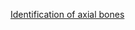 <a href="http://ebootathon.com/labs/beta/pharmacy/HumanAnatomyPhysiology-I/exp1/">Identification of axial bones</a>